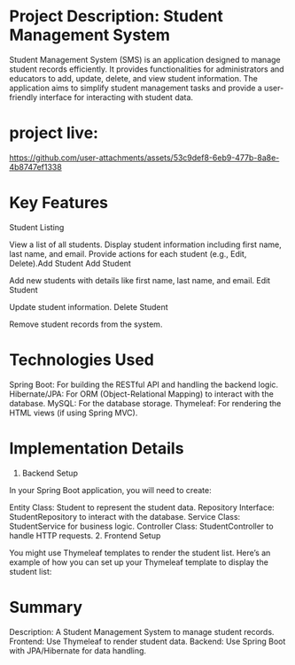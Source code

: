 # Project Description: Student Management System
Student Management System (SMS) is an application designed to manage student records efficiently. It provides functionalities for administrators and educators to add, update, delete, and view student information. The application aims to simplify student management tasks and provide a user-friendly interface for interacting with student data.
# project live: 

https://github.com/user-attachments/assets/53c9def8-6eb9-477b-8a8e-4b8747ef1338


# Key Features
Student Listing 

View a list of all students.
Display student information including first name, last name, and email.
Provide actions for each student (e.g., Edit, Delete).Add Student
Add Student

Add new students with details like first name, last name, and email.
Edit Student

Update student information.
Delete Student

Remove student records from the system.
 # Technologies Used
Spring Boot: For building the RESTful API and handling the backend logic.
Hibernate/JPA: For ORM (Object-Relational Mapping) to interact with the database.
MySQL: For the database storage.
Thymeleaf: For rendering the HTML views (if using Spring MVC).
# Implementation Details
1. Backend Setup

In your Spring Boot application, you will need to create:

Entity Class: Student to represent the student data.
Repository Interface: StudentRepository to interact with the database.
Service Class: StudentService for business logic.
Controller Class: StudentController to handle HTTP requests.
2. Frontend Setup

You might use Thymeleaf templates to render the student list.
Here’s an example of how you can set up your Thymeleaf template to display the student list:

# Summary
Description: A Student Management System to manage student records.
Frontend: Use Thymeleaf to render student data.
Backend: Use Spring Boot with JPA/Hibernate for data handling.
